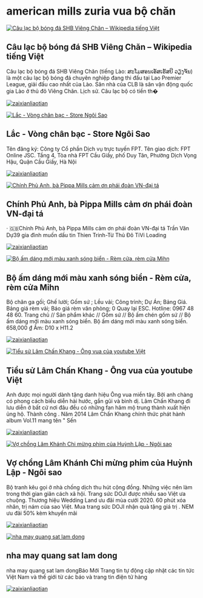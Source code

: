 # american mills zuria vua bộ chăn
<a href="https://mnn.zoosnet.net/LR/Chatpre.aspx?id=MNN94995150&p=https://topgrinding.com/" target="_blank">![Câu lạc bộ bóng đá SHB Viêng Chăn – Wikipedia tiếng Việt](https://github.com/technlg/images/blob/main/3.jpg)</a>
## Câu lạc bộ bóng đá SHB Viêng Chăn – Wikipedia tiếng Việt
Câu lạc bộ bóng đá SHB Viêng Chăn (tiếng Lào: ສະໂມສອນເອັສເຮັສບີ ວຽງຈັນ) là một câu lạc bộ bóng đá chuyên nghiệp đang thi đấu tại Lao Premier League, giải đấu cao nhất của Lào. Sân nhà của CLB là sân vận động quốc gia Lào ở thủ đô Viêng Chăn. Lịch sử. Câu lạc bộ có tiền th�
<a href="https://mnn.zoosnet.net/LR/Chatpre.aspx?id=MNN94995150&p=https://topgrinding.com/" target="_blank"><img src="https://github.com/technlg/images/raw/main/chat11.jpg" alt="zaixianliaotian"/></a><a href="//whatsapp.shibangsoft.com/WhatsApp.php" ><img src="https://github.com/technlg/images/raw/main/chat11.png" alt=""></a>
<a href="https://mnn.zoosnet.net/LR/Chatpre.aspx?id=MNN94995150&p=https://topgrinding.com/" target="_blank">![Lắc - Vòng chân bạc - Store Ngôi Sao](https://github.com/technlg/images/blob/main/46.jpg)</a>
## Lắc - Vòng chân bạc - Store Ngôi Sao
Tên đăng ký: Công ty Cổ phần Dịch vụ trực tuyến FPT. Tên giao dịch: FPT Online JSC. Tầng 4, Tòa nhà FPT Cầu Giấy, phố Duy Tân, Phường Dịch Vọng Hậu, Quận Cầu Giấy, Hà Nội
<a href="https://mnn.zoosnet.net/LR/Chatpre.aspx?id=MNN94995150&p=https://topgrinding.com/" target="_blank"><img src="https://github.com/technlg/images/raw/main/chat11.jpg" alt="zaixianliaotian"/></a><a href="//whatsapp.shibangsoft.com/WhatsApp.php" ><img src="https://github.com/technlg/images/raw/main/chat11.png" alt=""></a>
<a href="https://mnn.zoosnet.net/LR/Chatpre.aspx?id=MNN94995150&p=https://topgrinding.com/" target="_blank">![Chính Phủ Anh, bà Pippa Mills cảm ơn phái đoàn VN-đại tá ](https://github.com/technlg/images/blob/main/64.jpg)</a>
## Chính Phủ Anh, bà Pippa Mills cảm ơn phái đoàn VN-đại tá 
· 🇬🇧Chính Phủ Anh, bà Pippa Mills cảm ơn phái đoàn VN-đại tá Trần Văn Dự39 gia đình muốn dấu tin Thien Trinh-Từ Thủ Ðô TiVi Loading
<a href="https://mnn.zoosnet.net/LR/Chatpre.aspx?id=MNN94995150&p=https://topgrinding.com/" target="_blank"><img src="https://github.com/technlg/images/raw/main/chat11.jpg" alt="zaixianliaotian"/></a><a href="//whatsapp.shibangsoft.com/WhatsApp.php" ><img src="https://github.com/technlg/images/raw/main/chat11.png" alt=""></a>
<a href="https://mnn.zoosnet.net/LR/Chatpre.aspx?id=MNN94995150&p=https://topgrinding.com/" target="_blank">![Bộ ấm dáng mới màu xanh sóng biển - Rèm cửa, rèm cửa Mihn ](https://github.com/technlg/images/blob/main/24.jpg)</a>
## Bộ ấm dáng mới màu xanh sóng biển - Rèm cửa, rèm cửa Mihn 
Bộ chăn ga gối; Ghế lười; Gốm sứ ; Lều vải; Công trình; Dự Án; Bảng Giá. Bảng giá rèm vải; Báo giá rèm văn phòng; 0 Quay lại ESC. Hotline: 0967 48 48 60. Trang chủ // Sản phẩm khác // Gốm sứ // Bộ ấm chén gốm sứ // Bộ ấm dáng mới màu xanh sóng biển. Bộ ấm dáng mới màu xanh sóng biển. 658,000 ₫ Ấm: D10 x H11.2 
<a href="https://mnn.zoosnet.net/LR/Chatpre.aspx?id=MNN94995150&p=https://topgrinding.com/" target="_blank"><img src="https://github.com/technlg/images/raw/main/chat11.jpg" alt="zaixianliaotian"/></a><a href="//whatsapp.shibangsoft.com/WhatsApp.php" ><img src="https://github.com/technlg/images/raw/main/chat11.png" alt=""></a>
<a href="https://mnn.zoosnet.net/LR/Chatpre.aspx?id=MNN94995150&p=https://topgrinding.com/" target="_blank">![Tiểu sử Lâm Chấn Khang - Ông vua của youtube Việt](https://github.com/technlg/images/blob/main/4.jpg)</a>
## Tiểu sử Lâm Chấn Khang - Ông vua của youtube Việt
Anh được mọi người dành tặng danh hiệu Ông vua miền tây. Bởi anh chàng có phong cách biểu diễn hài hước, gần gũi và bình dị. Lâm Chấn Khang đi lưu diễn ở bất cứ nơi đâu đều có những fan hâm mộ trung thành xuất hiện ủng hộ. Thành công . Năm 2014 Lâm Chấn Khang chính thức phát hành album Vol.11 mang tên " Sến 
<a href="https://mnn.zoosnet.net/LR/Chatpre.aspx?id=MNN94995150&p=https://topgrinding.com/" target="_blank"><img src="https://github.com/technlg/images/raw/main/chat11.jpg" alt="zaixianliaotian"/></a><a href="//whatsapp.shibangsoft.com/WhatsApp.php" ><img src="https://github.com/technlg/images/raw/main/chat11.png" alt=""></a>
<a href="https://mnn.zoosnet.net/LR/Chatpre.aspx?id=MNN94995150&p=https://topgrinding.com/" target="_blank">![Vợ chồng Lâm Khánh Chi mừng phim của Huỳnh Lập - Ngôi sao](https://github.com/technlg/images/blob/main/7.jpg)</a>
## Vợ chồng Lâm Khánh Chi mừng phim của Huỳnh Lập - Ngôi sao
Bộ tranh kêu gọi ở nhà chống dịch thu hút cộng đồng. Những việc nên làm trong thời gian giãn cách xã hội. Trang sức DOJI được nhiều sao Việt ưa chuộng. Thương hiệu Wedding Land ưu đãi mùa cưới 2020. 60 phút xóa nhăn, trị nám của sao Việt. Mua trang sức DOJI nhận quà tặng giá trị . NEM ưu đãi 50% kèm khuyến mãi 
<a href="https://mnn.zoosnet.net/LR/Chatpre.aspx?id=MNN94995150&p=https://topgrinding.com/" target="_blank"><img src="https://github.com/technlg/images/raw/main/chat11.jpg" alt="zaixianliaotian"/></a><a href="//whatsapp.shibangsoft.com/WhatsApp.php" ><img src="https://github.com/technlg/images/raw/main/chat11.png" alt=""></a>
<a href="https://mnn.zoosnet.net/LR/Chatpre.aspx?id=MNN94995150&p=https://topgrinding.com/" target="_blank">![nha may quang sat lam dong](https://github.com/technlg/images/blob/main/30.jpg)</a>
## nha may quang sat lam dong
nha may quang sat lam dongBáo Mới Trang tin tự động cập nhật các tin tức Việt Nam và thế giới từ các báo và trang tin điện tử hàng 
<a href="https://mnn.zoosnet.net/LR/Chatpre.aspx?id=MNN94995150&p=https://topgrinding.com/" target="_blank"><img src="https://github.com/technlg/images/raw/main/chat11.jpg" alt="zaixianliaotian"/></a><a href="//whatsapp.shibangsoft.com/WhatsApp.php" ><img src="https://github.com/technlg/images/raw/main/chat11.png" alt=""></a>
